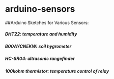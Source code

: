 # arduino-sensors
##Arduino Sketches for Various Sensors:

##### DHT22:	             temperature and humidity


##### B00AYCNEKW:          soil hygrometer


##### HC-SR04:             ultrasonic rangefinder


##### 100kohm thermistor:  temperature control of relay
